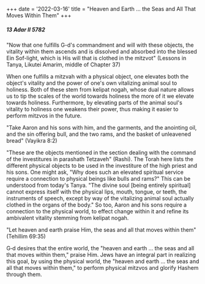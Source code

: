 +++
date = '2022-03-16'
title = "Heaven and Earth ... the Seas and All That Moves Within Them"
+++

##### 13 Adar II 5782

"Now that one fulfills G-d's commandment and will with these objects, the vitality within them ascends and is dissolved and absorbed into the blessed Ein Sof-light, which is His will that is clothed in the mitzvot" (Lessons in Tanya, Likutei Amarim, middle of Chapter 37)

When one fulfills a mitzvah with a physical object, one elevates both the object's vitality and the power of one's own vitalizing animal soul to holiness. Both of these stem from kelipat nogah, whose dual nature allows us to tip the scales of the world towards holiness the more of it we elevate towards holiness. Furthermore, by elevating parts of the animal soul's vitality to holiness one weakens their power, thus making it easier to perform mitzvos in the future.

"Take Aaron and his sons with him, and the garments, and the anointing oil, and the sin offering bull, and the two rams, and the basket of unleavened bread" (Vayikra 8:2)

"These are the objects mentioned in the section dealing with the command of the investitures in parashath Tetzaveh" (Rashi). The Torah here lists the different physical objects to be used in the investiture of the high priest and his sons. One might ask, "Why does such an elevated spiritual service require a connection to physical beings like bulls and rams?" This can be understood from today's Tanya. "The divine soul [being entirely spiritual] cannot express itself with the physical lips, mouth, tongue, or teeth, the instruments of speech, except by way of the vitalizing animal soul actually clothed in the organs of the body." So too, Aaron and his sons require a connection to the physical world, to effect change within it and refine its ambivalent vitality stemming from kelipat nogah.

"Let heaven and earth praise Him, the seas and all that moves within them" (Tehillim 69:35)

G‑d desires that the entire world, the "heaven and earth ... the seas and all that moves within them," praise Him. Jews have an integral part in realizing this goal, by using the physical world, the "heaven and earth ... the seas and all that moves within them," to perform physical mitzvos and glorify Hashem through them.
